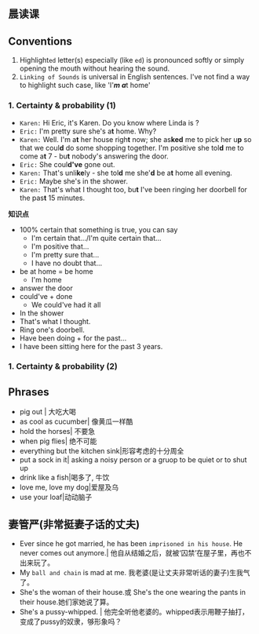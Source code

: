 ## 晨读课

## Conventions
1. Highlight`ed` letter(s) especially (like `ed`) is pronounced softly or simply opening the mouth without hearing the sound.
2. `Linking of Sounds` is universal in English sentences. I've not find a way to highlight such case, like 'I'***m a***t home'

### 1. Certainty & probability (1)
- `Karen:` Hi Eric, it's Karen. Do you know where Linda is ?
- `Eric:` I'm pretty sure she's a**t** home. Why?
- `Karen:` Well. I'm a**t** her house righ**t** now; she as**ked** me to pick her u**p** so that we coul**d** do some shopping together. I'm positive she tol**d** me to come a**t** 7 - bu**t** nobody's answering the door.
- `Eric:` She coul**d've** gone out.
- `Karen:` That's unli**ke**ly - she tol**d** me she'**d** be a**t** home all evening.
- `Eric:` Maybe she's in the shower.
- `Karen:` That's what I thought too, bu**t** I've been ringing her doorbell for the pas**t** 15 minutes.

****知识点****
- 100% certain that something is true, you can say
    + I'm certain that.../I'm quite certain that...
    + I'm positive that...
    + I'm pretty sure that...
    + I have no doubt that...
- be at home = be home
    + I'm home
- answer the door
- could've + done
    + We could've had it all
- In the shower
- That's what I thought.
- Ring one's doorbell.
- Have been doing + for the past...
-   I have been sitting here for the past 3 years. 

### 1. Certainty & probability (2)

## Phrases

- pig out | 大吃大喝
- as cool as cucumber| 像黄瓜一样酷
- hold the horses| 不要急
- when pig flies| 绝不可能
- everything but the kitchen sink|形容考虑的十分周全
- put a sock in it| asking a noisy person or a gruop to be quiet or to shut up
- drink like a fish|喝多了, 牛饮
- love me, love my dog|爱屋及乌
- use your loaf|动动脑子

## 妻管严(非常挺妻子话的丈夫)
-  Ever since he got married, he has been `imprisoned in his house`. He never comes out anymore.| 他自从结婚之后，就被‘囚禁’在屋子里，再也不出来玩了。
-  My `ball and chain` is mad at me. 我老婆(是让丈夫非常听话的妻子)生我气了。
-  She's the woman of their house.或 She's the one wearing the pants in their house.她们家她说了算。
-  She's a pussy-whipped. | 他完全听他老婆的。whipped表示用鞭子抽打，变成了pussy的奴隶，够形象吗？

